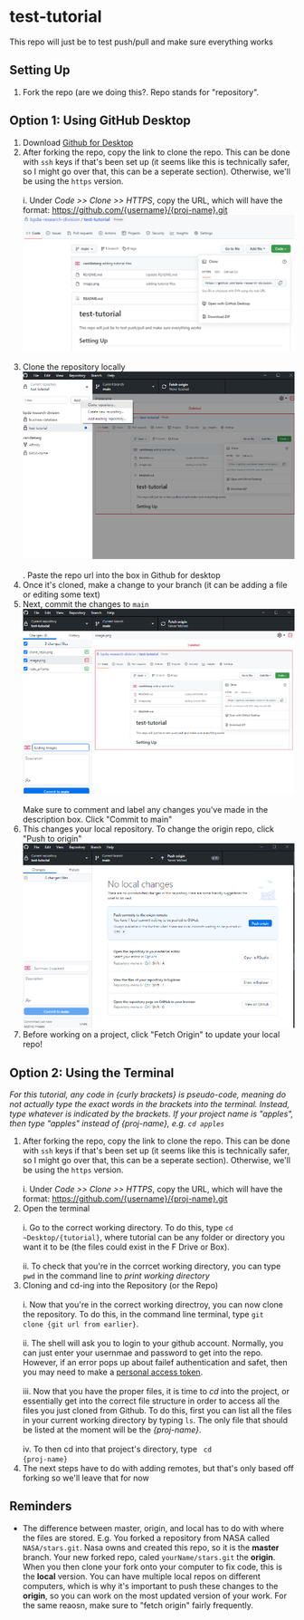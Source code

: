 # test-tutorial
This repo will just be to test push/pull and make sure everything works 

## Setting Up
1. Fork the repo (are we doing this?. Repo stands for "repository". 

## Option 1: Using GitHub Desktop
1. Download <a href = https://desktop.github.com/ >Github for Desktop</a>
2. After forking the repo, copy the link to clone the repo. This can be done with <code>ssh</code> keys if that's been set up (it seems like this is technically safer, so I might go over that, this can be a seperate section). Otherwise, we'll be using the <code>https</code> version. <br><br>  i. Under <i> Code >> Clone >> HTTPS</i>,  copy the URL, which will have the format: https://github.com/{username}/{proj-name}.git ![copy_url](https://github.com/bpda-research-division/test-tutorial/blob/main/tutorial_images/repo_url.png) <br><br>
3. Clone the repository locally ![clone repo](https://github.com/bpda-research-division/test-tutorial/blob/main/tutorial_images/clone_repo.png) <br> <br>. Paste the repo url into the box in Github for desktop
4. Once it's cloned, make a change to your branch (it can be adding a file or editing some text)
5. Next, commit the changes to <code>main</code> ![commit to main](https://github.com/bpda-research-division/test-tutorial/blob/main/tutorial_images/commit_changes.png)<br><br> Make sure to comment and label any changes you've made in the description box. Click "Commit to main"
6. This changes your local repository. To change the origin repo, click "Push to origin" ![push to origin](https://github.com/bpda-research-division/test-tutorial/blob/main/tutorial_images/push_origin.png)
7. Before working on a project, click "Fetch Origin" to update your local repo!

## Option 2: Using the Terminal
<i> For this tutorial, any code in {curly brackets} is pseudo-code, meaning do not actually type the exact words in the brackets into the terminal. Instead, type whatever is indicated by the brackets. If your project name is "apples", then type "apples" instead of {proj-name}, e.g. <code>cd apples</code> </i>
1. After forking the repo, copy the link to clone the repo. This can be done with <code>ssh</code> keys if that's been set up (it seems like this is technically safer, so I might go over that, this can be a seperate section). Otherwise, we'll be using the <code>https</code> version. <br><br>  i. Under <i> Code >> Clone >> HTTPS</i>,  copy the URL, which will have the format: https://github.com/{username}/{proj-name}.git
2. Open the terminal <br> <br> i. Go to the correct working directory. To do this, type <code>cd ~Desktop/{tutorial}</code>, where tutorial can be any folder or directory you want it to be (the files could exist in the F Drive or Box). <br><br>ii. To check that you're in the corrcet working directory, you can type <code>pwd</code> in the command line to <i>print working directory</i> 
3. Cloning and cd-ing into the Repository (or the Repo) <br><br> i. Now that you're in the correct working directroy, you can now clone the repository. To do this, in the command line terminal, type <code>git clone {git url from earlier}</code>. <br><br>ii. The shell will ask you to login to your github account. Normally, you can just enter your usernmae and password to get into the repo. However, if an error pops up about failef authentication and safet, then you may need to make a <a href= "https://docs.github.com/en/authentication/keeping-your-account-and-data-secure/creating-a-personal-access-token">personal access token</a>. <br><br>iii. Now that you have the proper files, it is time to <i>cd</i> into the project, or essentially get into the correct file structure in order to access all the files you just cloned from Github. To do this, first you can list all the files in your current working directory by typing <code>ls</code>. The only file that should be listed at the moment will be the <i>{proj-name}</i>. <br><br>iv. To then cd into that project's directory, type <code> cd {proj-name}</code>
4. The next steps have to do with adding remotes, but that's only based off forking so we'll leave that for now

## Reminders
- The difference between master, origin, and local has to do with where the files are stored. E.g. You forked a repository from NASA called <code>NASA/stars.git</code>. Nasa owns and created this repo, so it is the <b>master</b> branch. Your new forked repo, caled <code>yourName/stars.git</code> the <b>origin</b>. When you then clone your fork onto your computer to fix code, this is the <b>local</b> version. You can have multiple local repos on different computers, which is why it's important to push these changes to the <b>origin</b>, so you can work on the most updated version of your work. For the same reaosn, make sure to "fetch origin" fairly frequently. 
